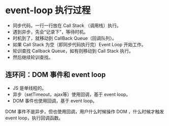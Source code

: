 # event-loop 执行过程

- 同步代码，一行一行放在 Call Stack （调用栈）执行。
- 遇到异步，先会“记录下”，等待时机。
- 时机到了，就移动到 CallBack Queue（回调队列）。
- 如果 Call Stack 为空（即同步代码执行完）Event Loop 开始工作。
- 轮训查找 Callback Queue，如有则移动到 Call Stack 执行。
- 然后继续轮训查找。

## 连环问：DOM 事件和 event loop

- JS 是单线程的。
- 异步（setTimeout，ajax等）使用回调，基于 event loop。
- DOM 事件也使用回调，基于 event loop。

DOM 事件不是异步，但也使用回调，用户什么时候操作 DOM ，什么时候才触发 event loop，执行回调函数。